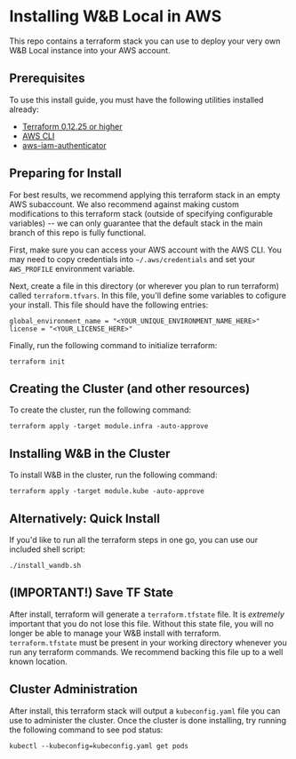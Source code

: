 # Installing W&B Local in AWS

This repo contains a terraform stack you can use to deploy your very own W&B Local instance into your AWS account.

## Prerequisites

To use this install guide, you must have the following utilities installed already:
* [Terraform 0.12.25 or higher](https://learn.hashicorp.com/tutorials/terraform/install-cli)
* [AWS CLI](https://aws.amazon.com/cli/)
* [aws-iam-authenticator](https://docs.aws.amazon.com/eks/latest/userguide/install-aws-iam-authenticator.html)

## Preparing for Install
For best results, we recommend applying this terraform stack in an empty AWS subaccount. We also recommend against making custom modifications to this terraform stack (outside of specifying configurable variables) -- we can only guarantee that the default stack in the main branch of this repo is fully functional.

First, make sure you can access your AWS account with the AWS CLI. You may need to copy credentials into `~/.aws/credentials` and set your `AWS_PROFILE` environment variable.

Next, create a file in this directory (or wherever you plan to run terraform) called `terraform.tfvars`. In this file, you'll define some variables to cofigure your install. This file should have the following entries:

```
global_environment_name = "<YOUR_UNIQUE_ENVIRONMENT_NAME_HERE>"
license = "<YOUR_LICENSE_HERE>"
```

Finally, run the following command to initialize terraform:
```
terraform init
```

## Creating the Cluster (and other resources)
To create the cluster, run the following command:
```
terraform apply -target module.infra -auto-approve
```

## Installing W&B in the Cluster
To install W&B in the cluster, run the following command:
```
terraform apply -target module.kube -auto-approve
```
## Alternatively: Quick Install
If you'd like to run all the terraform steps in one go, you can use our included shell script:
```
./install_wandb.sh
```

## (IMPORTANT!) Save TF State
After install, terraform will generate a `terraform.tfstate` file. It is *extremely* important that you do not lose this file. Without this state file, you will no longer be able to manage your W&B install with terraform. `terraform.tfstate` must be present in your working directory whenever you run any terraform commands. We recommend backing this file up to a well known location.

## Cluster Administration
After install, this terraform stack will output a `kubeconfig.yaml` file you can use to administer the cluster. Once the cluster is done installing, try running the following command to see pod status:
```
kubectl --kubeconfig=kubeconfig.yaml get pods
```
